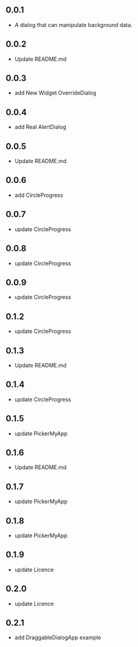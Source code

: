 ## 0.0.1

- A dialog that can manipulate background data.

## 0.0.2

- Update README.md

## 0.0.3

- add New Widget OverrideDialog

## 0.0.4

- add Real AlertDialog

## 0.0.5

- Update README.md

## 0.0.6

- add CircleProgress

## 0.0.7

- update CircleProgress

## 0.0.8

- update CircleProgress

## 0.0.9

- update CircleProgress

## 0.1.2

- update CircleProgress

## 0.1.3

- Update README.md

## 0.1.4

- update CircleProgress

## 0.1.5

- update PickerMyApp

## 0.1.6

- Update README.md

## 0.1.7

- update PickerMyApp

## 0.1.8

- update PickerMyApp

## 0.1.9

- update Licence

## 0.2.0

- update Licence

## 0.2.1

- add DraggableDialogApp example
